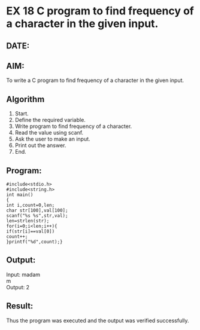 # EX 18 C program to find frequency of a character in the given input.
## DATE:
## AIM:
To write a C program to find frequency of a character in the given input.

## Algorithm
1. Start. 
2. Define the required variable. 
3. Write program to find frequency of a character. 
4. Read the value using scanf. 
5. Ask the user to make an input. 
6. Print out the answer. 
7. End.
## Program:
```
#include<stdio.h> 
#include<string.h> 
int main() 
{ 
int i,count=0,len; 
char str[100],val[100];  
scanf("%s %s",str,val);  
len=strlen(str);  
for(i=0;i<len;i++){ 
if(str[i]==val[0])  
count++; 
}printf("%d",count);}
```

## Output:
Input: madam\
m\
Output: 2


## Result:
Thus the program was executed and the output was verified successfully.
